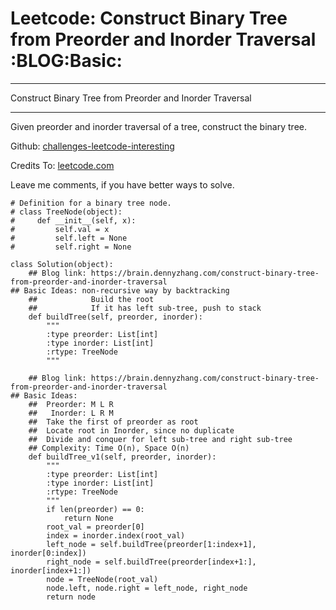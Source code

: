 # Leetcode: Construct Binary Tree from Preorder and Inorder Traversal     :BLOG:Basic:


---

Construct Binary Tree from Preorder and Inorder Traversal  

---

Given preorder and inorder traversal of a tree, construct the binary tree.  

Github: [challenges-leetcode-interesting](https://github.com/DennyZhang/challenges-leetcode-interesting/tree/master/construct-binary-tree-from-preorder-and-inorder-traversal)  

Credits To: [leetcode.com](https://leetcode.com/problems/construct-binary-tree-from-preorder-and-inorder-traversal/description/)  

Leave me comments, if you have better ways to solve.  

    # Definition for a binary tree node.
    # class TreeNode(object):
    #     def __init__(self, x):
    #         self.val = x
    #         self.left = None
    #         self.right = None
    
    class Solution(object):
        ## Blog link: https://brain.dennyzhang.com/construct-binary-tree-from-preorder-and-inorder-traversal
    ## Basic Ideas: non-recursive way by backtracking
        ##            Build the root
        ##            If it has left sub-tree, push to stack
        def buildTree(self, preorder, inorder):
            """
            :type preorder: List[int]
            :type inorder: List[int]
            :rtype: TreeNode
            """
    
        ## Blog link: https://brain.dennyzhang.com/construct-binary-tree-from-preorder-and-inorder-traversal
    ## Basic Ideas:
        ##  Preorder: M L R
        ##   Inorder: L R M
        ##  Take the first of preorder as root
        ##  Locate root in Inorder, since no duplicate
        ##  Divide and conquer for left sub-tree and right sub-tree
        ## Complexity: Time O(n), Space O(n)
        def buildTree_v1(self, preorder, inorder):
            """
            :type preorder: List[int]
            :type inorder: List[int]
            :rtype: TreeNode
            """
            if len(preorder) == 0:
                return None
            root_val = preorder[0]
            index = inorder.index(root_val)
            left_node = self.buildTree(preorder[1:index+1], inorder[0:index])
            right_node = self.buildTree(preorder[index+1:], inorder[index+1:])
            node = TreeNode(root_val)
            node.left, node.right = left_node, right_node
            return node